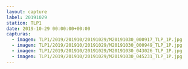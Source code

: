 ```yaml
---
layout: capture
label: 20191029
station: TLP1
date: 2019-10-29 00:00:00+00:00
capturas:
  - imagem: TLP1/2019/201910/20191029/M20191030_000917_TLP_1P.jpg
  - imagem: TLP1/2019/201910/20191029/M20191030_000949_TLP_1P.jpg
  - imagem: TLP1/2019/201910/20191029/M20191030_043026_TLP_1P.jpg
  - imagem: TLP1/2019/201910/20191029/M20191030_045231_TLP_1P.jpg
---
```

